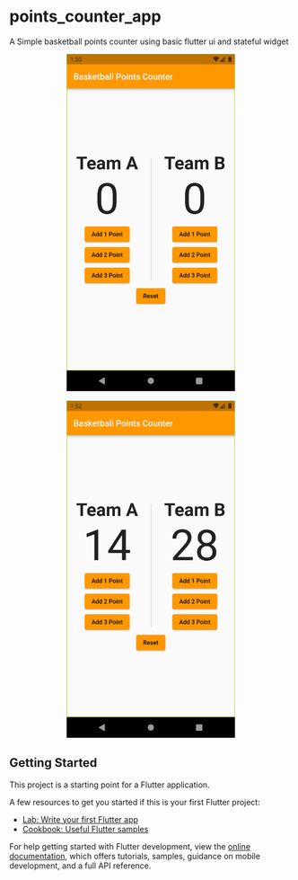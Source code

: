 # points_counter_app

A Simple basketball points counter using basic flutter ui and stateful widget


<p align="center">
<img src="S1.png" width="300">
</p>

<p align="center">
<img src="S2.png" width="300">
</p>

## Getting Started

This project is a starting point for a Flutter application.

A few resources to get you started if this is your first Flutter project:

- [Lab: Write your first Flutter app](https://docs.flutter.dev/get-started/codelab)
- [Cookbook: Useful Flutter samples](https://docs.flutter.dev/cookbook)

For help getting started with Flutter development, view the
[online documentation](https://docs.flutter.dev/), which offers tutorials,
samples, guidance on mobile development, and a full API reference.
